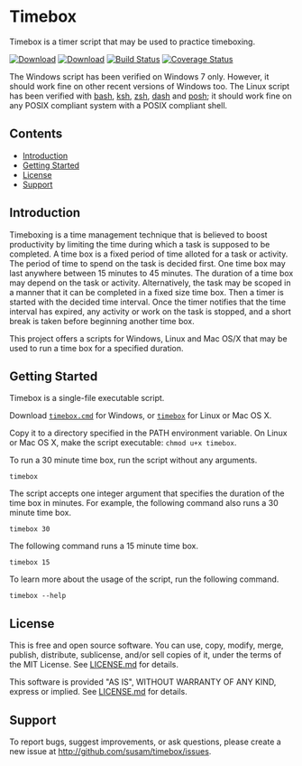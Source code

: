 Timebox
=======
Timebox is a timer script that may be used to practice timeboxing.

[![Download][SHIELD_WIN]][DOWNLOAD_WIN]
[![Download][SHIELD_LIN]][DOWNLOAD_LIN]
[![Build Status][BUILD_IMG]][BUILD_URL]
[![Coverage Status][COVERAGE_IMG]][COVERAGE_URL]

The Windows script has been verified on Windows 7 only. However, it
should work fine on other recent versions of Windows too. The Linux
script has been verified with [bash][bash], [ksh][ksh], [zsh][zsh],
[dash][dash] and [posh][posh]; it should work fine on any POSIX
compliant system with a POSIX compliant shell.

[SHIELD_WIN]: https://img.shields.io/badge/download-timebox%2ecmd%20for%20Windows-brightgreen.svg
[SHIELD_LIN]: https://img.shields.io/badge/download-timebox%20for%20Linux%2fMac%20OS%20X-brightgreen.svg
[DOWNLOAD_WIN]: https://github.com/susam/timebox/releases/download/0.2.0/timebox.cmd
[DOWNLOAD_LIN]: https://github.com/susam/timebox/releases/download/0.2.0/timebox

[BUILD_IMG]: https://travis-ci.org/susam/timebox.svg?branch=master
[BUILD_URL]: https://travis-ci.org/susam/timebox
[COVERAGE_IMG]: https://coveralls.io/repos/github/susam/timebox/badge.svg?branch=master
[COVERAGE_URL]: https://coveralls.io/github/susam/timebox?branch=master

[bash]: https://packages.debian.org/stable/bash
[ksh]: https://packages.debian.org/stable/ksh
[zsh]: https://packages.debian.org/stable/zsh
[dash]: https://packages.debian.org/stable/dash
[posh]: https://packages.debian.org/stable/posh


Contents
--------
* [Introduction](#introduction)
* [Getting Started](#getting-started)
* [License](#license)
* [Support](#support)


Introduction
------------
Timeboxing is a time management technique that is believed to boost
productivity by limiting the time during which a task is supposed to be
completed. A time box is a fixed period of time alloted for a task or
activity. The period of time to spend on the task is decided first. One
time box may last anywhere between 15 minutes to 45 minutes. The
duration of a time box may depend on the task or activity.
Alternatively, the task may be scoped in a manner that it can be
completed in a fixed size time box. Then a timer is started with the
decided time interval. Once the timer notifies that the time interval
has expired, any activity or work on the task is stopped, and a short
break is taken before beginning another time box.

This project offers a scripts for Windows, Linux and Mac OS/X that may
be used to run a time box for a specified duration.


Getting Started
---------------
Timebox is a single-file executable script.

Download [`timebox.cmd`][DOWNLOAD_WIN] for Windows,
or [`timebox`][DOWNLOAD_LIN] for Linux or Mac OS X.

Copy it to a directory specified in the PATH environment variable. On
Linux or Mac OS X, make the script executable: `chmod u+x timebox`.

To run a 30 minute time box, run the script without any arguments.

    timebox

The script accepts one integer argument that specifies the duration of
the time box in minutes. For example, the following command also runs a
30 minute time box.

    timebox 30

The following command runs a 15 minute time box.

    timebox 15

To learn more about the usage of the script, run the following command.

    timebox --help


License
-------
This is free and open source software. You can use, copy, modify,
merge, publish, distribute, sublicense, and/or sell copies of it,
under the terms of the MIT License. See [LICENSE.md][L] for details.

This software is provided "AS IS", WITHOUT WARRANTY OF ANY KIND,
express or implied. See [LICENSE.md][L] for details.

[L]: LICENSE.md


Support
-------
To report bugs, suggest improvements, or ask questions, please create a
new issue at <http://github.com/susam/timebox/issues>.
